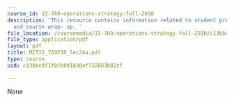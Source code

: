 ```yaml
---
course_id: 15-769-operations-strategy-fall-2010
description: 'This resource contains information related to student presentations
  and course wrap- up. '
file_location: /coursemedia/15-769-operations-strategy-fall-2010/c13bbc8f1f8fb0d1030af732883b82cf_MIT15_769F10_lec24a.pdf
file_type: application/pdf
layout: pdf
title: MIT15_769F10_lec24a.pdf
type: course
uid: c13bbc8f1f8fb0d1030af732883b82cf

---
```

None